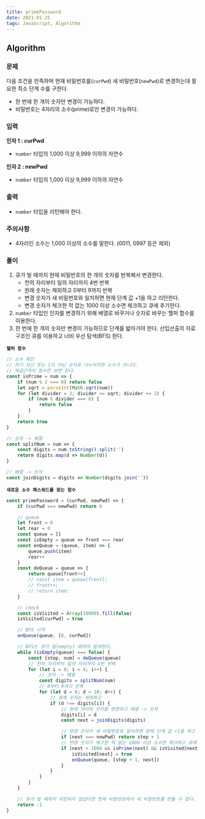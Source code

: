 ```yaml
---
title: primePassword
date: 2021-01-25
tags: JavaScript, Algorithm
---
```


## Algorithm

### 문제

다음 조건을 만족하며 현재 비밀번호를(`curPwd`) 새 비밀번호(`newPwd`)로 변경하는데 필요한 최소 단계 수를 구한다.

- 한 번에 한 개의 숫자만 변경이 가능하다.
- 비밀번호는 4자리의 소수(prime)로만 변경이 가능하다.

### 입력

**인자 1 : curPwd**

- `number` 타입의 1,000 이상 9,999 이하의 자연수

**인자 2 : newPwd**

- `number` 타입의 1,000 이상 9,999 이하의 자연수

### 출력

- `number` 타입을 리턴해야 한다.

### 주의사항

- 4자리인 소수는 1,000 이상의 소수를 말한다. (0011, 0997 등은 제외)

### 풀이

1. 큐가 빌 때까지 현재 비밀번호의 한 개의 숫자를 반복해서 변경한다.
   - 천의 자리부터 일의 자리까지 4번 반복
   - 원래 숫자는 제외하고 0부터 9까지 반복
   - 변경 숫자가 새 비밀번호와 일치하면 현재 단계 값 +1을 하고 리턴한다.
   - 변경 숫자가 체크한 적 없는 1000 이상 소수면 체크하고 큐에 추가한다.
2. `number` 타입인 인자를 변경하기 위해 배열로 바꾸거나 숫자로 바꾸는 헬퍼 함수를 이용한다.
3. 한 번에 한 개의 숫자만 변경이 가능하므로 단계를 밟아가야 한다. 선입선출의 자료 구조인 큐를 이용하고 너비 우선 탐색(BFS) 한다.

**`헬퍼 함수`**

```javascript
// 소수 확인
// 자기 자신 또는 1이 아닌 숫자로 나누어지면 소수가 아니다.
// 제곱근까지 정수만 보면 된다.
const isPrime = num => {
	if (num % 2 === 0) return false
	let sqrt = parseInt(Math.sqrt(num))
	for (let divider = 3; divider <= sqrt; divider += 2) {
		if (num % divider === 0) {
			return false
		}
	}
	return true
}

// 숫자 -> 배열
const splitNum = num => {
	const digits = num.toString().split('')
	return digits.map(d => Number(d))
}

// 배열 -> 숫자
const joinDigits = digits => Number(digits.join(''))
```

**`새로운 소수 패스워드를 찾는 함수 `**

```javascript
const primePassword = (curPwd, newPwd) => {
	if (curPwd === newPwd) return 0

	// queue
	let front = 0
	let rear = 0
	const queue = []
	const isEmpty = queue => front === rear
	const enQueue = (queue, item) => {
		queue.push(item)
		rear++
	}
	const deQueue = queue => {
		return queue[front++]
		// const item = queue[front];
		// front++;
		// return item;
	}

	// check
	const isVisited = Array(10000).fill(false)
	isVisited[curPwd] = true

	// BFS 시작
	enQueue(queue, [0, curPwd])

	// BFS는 큐가 빌(empty) 때까지 탐색한다.
	while (isEmpty(queue) === false) {
		const [step, num] = deQueue(queue)
		// 천의 자리부터 일의 자리까지 4번 반복
		for (let i = 0; i < 4; i++) {
			// 숫자 -> 배열
			const digits = splitNum(num)
			// 0부터 9까지 반복
			for (let d = 0; d < 10; d++) {
				// 원래 숫자는 제외하고
				if (d !== digits[i]) {
					// 현재 자리의 숫자를 변경하고 배열 -> 숫자
					digits[i] = d
					const next = joinDigits(digits)

					// 변경 숫자가 새 비밀번호와 일치하면 현재 단계 값 +1을 하고 리턴한다.
					if (next === newPwd) return step + 1
					// 변경 숫자가 체크한 적 없는 1000 이상 소수면 체크하고 큐에 추가한다.
					if (next > 1000 && isPrime(next) && isVisited[next] === false) {
						isVisited[next] = true
						enQueue(queue, [step + 1, next])
					}
				}
			}
		}
	}

	// 큐가 빌 때까지 리턴되지 않았다면 현재 비밀번호에서 새 비밀번호를 만들 수 없다.
	return -1
}
```
